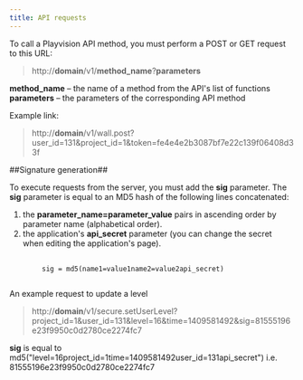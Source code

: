 ```yaml
---
title: API requests
---
```


To call a Playvision API method, you must perform a POST or GET request to this URL:

> http://**domain**/v1/**method_name**?**parameters**

**method_name** – the name of a method from the API's list of functions <br>
**parameters** – the parameters of the corresponding API method

Example link:

> http://**domain**/v1/wall.post?user_id=131&project_id=1&token=fe4e4e2b3087bf7e22c139f06408d33f

##Signature generation##

To execute requests from the server, you must add the **sig** parameter.
The **sig** parameter is equal to an MD5 hash of the following lines concatenated:

1. the **parameter_name=parameter_value** pairs in ascending order by parameter name (alphabetical order).<br>
2. the application's **api_secret** parameter (you can change the secret when editing the application's page).

<pre>
    <code>
        sig = md5(name1=value1name2=value2api_secret)
    </code>
</pre>

An example request to update a level

> http://**domain**/v1/secure.setUserLevel?project_id=1&user_id=131&level=16&time=1409581492&sig=81555196e23f9950c0d2780ce2274fc7

**sig** is equal to md5("level=16project_id=1time=1409581492user_id=131api_secret") i.e. 81555196e23f9950c0d2780ce2274fc7

